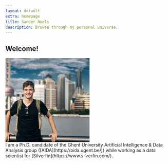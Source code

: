 ```yaml
---
layout: default
extra: homepage
title: Sander Noels
description: Browse through my personal universe.
---
```


## Welcome!

<span>
<img style= "text-align:center; display:block;" src="./images/profile_picture.jpeg">
</span>
<span>
I am a Ph.D. candidate of the Ghent University Artificial Intelligence & Data Analysis group ([AIDA](https://aida.ugent.be/)) while working as a data scientist for [Silverfin](https://www.silverfin.com/).
</span>
